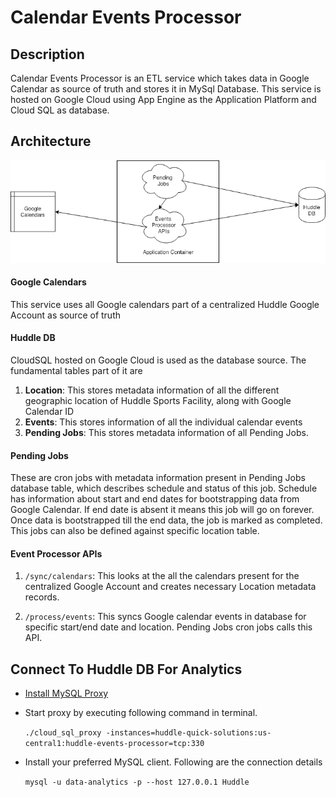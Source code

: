 # Calendar Events Processor

## Description
Calendar Events Processor is an ETL service which takes data in Google Calendar as source of truth and stores it in MySql Database.
This service is hosted on Google Cloud using App Engine as the Application Platform and Cloud SQL as database.

## Architecture
![Architecture](docs/architecture.png)

#### Google Calendars
This service uses all Google calendars part of a centralized Huddle Google Account as source of truth

#### Huddle DB
CloudSQL hosted on Google Cloud is used as the database source. The fundamental tables part of it are

1) **Location**: This stores metadata information of all the different geographic location of Huddle Sports Facility, along with Google Calendar ID    
2) **Events**: This stores information of all the individual calendar events    
2) **Pending Jobs**: This stores metadata information of all Pending Jobs.

#### Pending Jobs
These are cron jobs with metadata information present in Pending Jobs database table, which describes schedule and status of this job. Schedule has information about start and end dates for bootstrapping data from Google Calendar. If end date is absent it means this job will go on forever. Once data is bootstrapped till the end data, the job is marked as completed. This jobs can also be defined against specific location table.

#### Event Processor APIs
1) `/sync/calendars`: This looks at the all the calendars present for the centralized Google Account and creates necessary Location metadata records.

2) `/process/events`: This syncs Google calendar events in database for specific start/end date and location. Pending Jobs cron jobs calls this API.

## Connect To Huddle DB For Analytics

- [Install MySQL Proxy](https://cloud.google.com/sql/docs/mysql/connect-admin-proxy#install)
- Start proxy by executing following command in terminal.

    `./cloud_sql_proxy -instances=huddle-quick-solutions:us-central1:huddle-events-processor=tcp:330`
- Install your preferred MySQL client. Following are the connection details

    `mysql -u data-analytics -p --host 127.0.0.1 Huddle` 
     